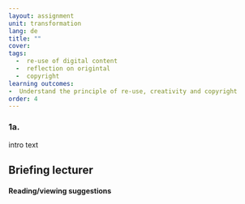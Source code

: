 ```yaml
---
layout: assignment
unit: transformation
lang: de
title: ""  
cover:
tags:
  -  re-use of digital content
  -  reflection on origintal
  -  copyright
learning outcomes:
-  Understand the principle of re-use, creativity and copyright
order: 4
---
```


<!-- more -->

<!-- briefing-student -->



### 1a. 
<!-- section-contents -->

intro text

<!-- briefing-teacher -->
## Briefing lecturer


#### Reading/viewing  suggestions

